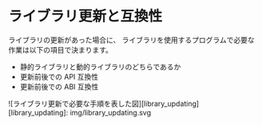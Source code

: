# ライブラリ更新と互換性

ライブラリの更新があった場合に、
ライブラリを使用するプログラムで必要な作業は以下の項目で決まります。

* 静的ライブラリと動的ライブラリのどちらであるか
* 更新前後での API 互換性
* 更新前後での ABI 互換性

![ライブラリ更新で必要な手順を表した図][library_updating]
[library_updating]: img/library_updating.svg
